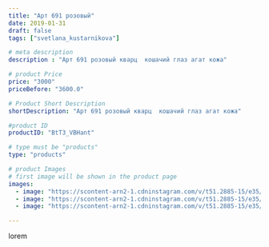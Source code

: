 ```yaml
---
title: "Арт 691 розовый"
date: 2019-01-31
draft: false
tags: ["svetlana_kustarnikova"]

# meta description
description : "Арт 691 розовый кварц  кошачий глаз агат кожа"

# product Price
price: "3000"
priceBefore: "3600.0"

# Product Short Description
shortDescription: "Арт 691 розовый кварц  кошачий глаз агат кожа"

#product ID
productID: "BtT3_VBHant"

# type must be "products"
type: "products"

# product Images
# first image will be shown in the product page
images:
  - image: "https://scontent-arn2-1.cdninstagram.com/v/t51.2885-15/e35/50682945_2514569655237736_8243565434092561710_n.jpg?se=8&tp=1&_nc_ht=scontent-arn2-1.cdninstagram.com&_nc_cat=104&_nc_ohc=ohHSJMHeT5wAX8CF6b3&oh=0e8524533adf9834ee34e5141134c028&oe=606BCF7D&ig_cache_key=MTk2OTE2MzcwMTQ1MTUwMDcyMw%3D%3D.2"
  - image: "https://scontent-arn2-1.cdninstagram.com/v/t51.2885-15/e35/47694493_2192864831030389_7944240924930770872_n.jpg?tp=1&_nc_ht=scontent-arn2-1.cdninstagram.com&_nc_cat=101&_nc_ohc=nwOXuYJZAvAAX_zzbyh&oh=8f97346fa8b41a9b92640679d246089e&oe=606A616C&ig_cache_key=MTk2OTE2MzcwMTQ4NTA3NjM2OQ%3D%3D.2"
  - image: "https://scontent-arn2-1.cdninstagram.com/v/t51.2885-15/e35/50590551_1614402515370354_4433579705176113098_n.jpg?tp=1&_nc_ht=scontent-arn2-1.cdninstagram.com&_nc_cat=106&_nc_ohc=Y2Eg1XP88ikAX8GWPdr&oh=ee107830877f5385eab8c23d1f8774e9&oe=606A9DA5&ig_cache_key=MTk2OTE2MzcwMTQ1OTg5NzM5Ng%3D%3D.2"

---
```

lorem
